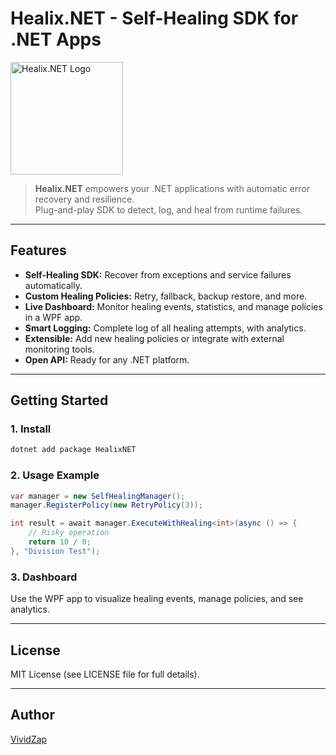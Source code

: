 # Healix.NET - Self-Healing SDK for .NET Apps

<img src="[logo.svg](https://github.com/VividZap/HealixNET/files/Logo.svg)" alt="Healix.NET Logo" width="180"/>

> **Healix.NET** empowers your .NET applications with automatic error recovery and resilience.  
> Plug-and-play SDK to detect, log, and heal from runtime failures.

---

## Features

- **Self-Healing SDK:** Recover from exceptions and service failures automatically.
- **Custom Healing Policies:** Retry, fallback, backup restore, and more.
- **Live Dashboard:** Monitor healing events, statistics, and manage policies in a WPF app.
- **Smart Logging:** Complete log of all healing attempts, with analytics.
- **Extensible:** Add new healing policies or integrate with external monitoring tools.
- **Open API:** Ready for any .NET platform.

---

## Getting Started

### 1. Install

```sh
dotnet add package HealixNET
```

### 2. Usage Example

```csharp
var manager = new SelfHealingManager();
manager.RegisterPolicy(new RetryPolicy(3));

int result = await manager.ExecuteWithHealing<int>(async () => {
    // Risky operation
    return 10 / 0;
}, "Division Test");
```

### 3. Dashboard

Use the WPF app to visualize healing events, manage policies, and see analytics.

---

## License

MIT License (see LICENSE file for full details).

---

## Author

[VividZap](https://github.com/VividZap)
